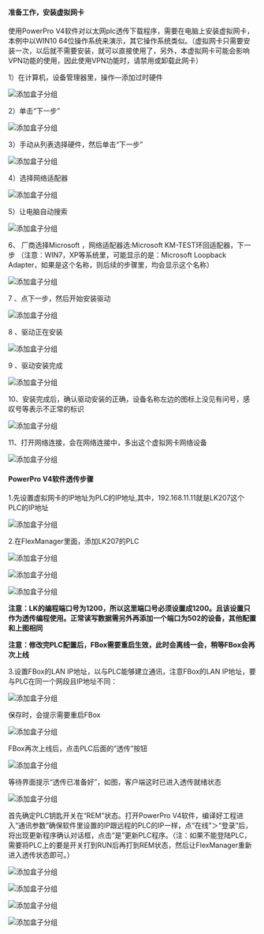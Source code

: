 #### **准备工作，安装虚拟网卡**  

使用PowerPro V4软件对以太网plc透传下载程序，需要在电脑上安装虚拟网卡，本例中以WIN10 64位操作系统来演示，其它操作系统类似。（虚拟网卡只需要安装一次，以后就不需要安装，就可以直接使用了，另外，本虚拟网卡可能会影响VPN功能的使用，因此使用VPN功能时，请禁用或卸载此网卡）  

1）在计算机，设备管理器里，操作—添加过时硬件  

![添加盒子分组](../Images/Trans/TranExplain/AddTiredIron.png)  

2）单击“下一步”  

![添加盒子分组](../Images/Trans/TranExplain/nextStep.png)  

3）手动从列表选择硬件，然后单击“下一步”  

![添加盒子分组](../Images/Trans/TranExplain/nextStep.png)  

4）选择网络适配器  

![添加盒子分组](../Images/Trans/TranExplain/networkAdapter.png)  

5）让电脑自动搜索  

![添加盒子分组](../Images/Trans/TranExplain/automaticSearch.png)  

6、 厂商选择Microsoft ，网络适配器选:Microsoft KM-TEST环回适配器，下一步
（注意：WIN7，XP等系统里，可能显示的是：Microsoft Loopback Adapter，如果是这个名称，则后续的步骤里，均会显示这个名称）  

![添加盒子分组](../Images/Trans/TranExplain/Power/PowerPro1.png)  

7 、点下一步，然后开始安装驱动  

![添加盒子分组](../Images/Trans/TranExplain/Power/PowerPro2.png)  

8 、驱动正在安装  

![添加盒子分组](../Images/Trans/TranExplain/Power/PowerPro3.png)  

9 、驱动安装完成  

![添加盒子分组](../Images/Trans/TranExplain/Power/PowerPro4.png)  

10、安装完成后，确认驱动安装的正确，设备名称左边的图标上没见有问号，感叹号等表示不正常的标识  

![添加盒子分组](../Images/Trans/TranExplain/Power/PowerPro5.png)  

11、打开网络连接，会在网络连接中，多出这个虚拟网卡网络设备  

![添加盒子分组](../Images/Trans/TranExplain/Power/PowerPro6.png)  

#### **PowerPro V4软件透传步骤**  

1.先设置虚拟网卡的IP地址为PLC的IP地址,其中，192.168.11.11就是LK207这个PLC的IP地址  

![添加盒子分组](../Images/Trans/TranExplain/Power/PowerPro7.png)  

2.在FlexManager里面，添加LK207的PLC  

![添加盒子分组](../Images/Trans/TranExplain/Power/DownloadRemote.png)  

![添加盒子分组](../Images/Trans/TranExplain/Power/NetWorkPLC.png)  

![添加盒子分组](../Images/Trans/TranExplain/Power/PowerPro8.png)  

**注意：LK的编程端口号为1200，所以这里端口号必须设置成1200。且该设置只作为透传编程使用。正常读写数据需另外再添加一个端口为502的设备，其他配置和上图相同**  

**注意：修改完PLC配置后，FBox需要重启生效，此时会离线一会，稍等FBox会再次上线**  

3.设置FBox的LAN IP地址，以与PLC能够建立通讯，注意FBox的LAN IP地址，要与PLC在同一个网段且IP地址不同：  

![添加盒子分组](../Images/Trans/TranExplain/Power/PowerPro9.png)  

保存时，会提示需要重启FBox  

![添加盒子分组](../Images/Trans/TranExplain/Power/PowerPro10.png)  

FBox再次上线后，点击PLC后面的“透传”按钮  

![添加盒子分组](../Images/Trans/TranExplain/Power/PowerPro11.png)  

等待界面提示“透传已准备好”，如图，客户端这时已进入透传就绪状态  

![添加盒子分组](../Images/Trans/TranExplain/Power/PowerPro12.png)  

首先确定PLC钥匙开关在“REM”状态。打开PowerPro V4软件，编译好工程进入“通讯参数”确保软件里设置的IP跟远程的PLC的IP一样，点“在线”＞“登录”后，将出现更新程序确认对话框，点击“是”更新PLC程序。（注：如果不能登陆PLC，需要将PLC上的要是开关打到RUN后再打到REM状态，然后让FlexManager重新进入透传状态即可。）  

![添加盒子分组](../Images/Trans/TranExplain/Power/PowerPro13.png)  

![添加盒子分组](../Images/Trans/TranExplain/Power/PowerPro14.png)  

![添加盒子分组](../Images/Trans/TranExplain/Power/PowerPro15.png)  

![添加盒子分组](../Images/Trans/TranExplain/Power/PowerPro16.png)  
